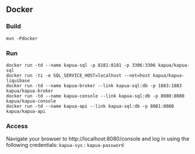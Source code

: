 ## Docker

### Build

    mvn -Pdocker

### Run

    docker run -td --name kapua-sql -p 8181:8181 -p 3306:3306 kapua/kapua-sql
    docker run -ti -e SQL_SERVICE_HOST=localhost --net=host kapua/kapua-liquibase
    docker run -td --name kapua-broker --link kapua-sql:db -p 1883:1883 kapua/kapua-broker
    docker run -td --name kapua-console --link kapua-sql:db -p 8080:8080 kapua/kapua-console
    docker run -td --name kapua-api --link kapua-sql:db -p 8081:8080 kapua/kapua-api

### Access

Navigate your browser to http://localhost:8080/console and log in using the following credentials:
`kapua-sys` : `kapua-password`